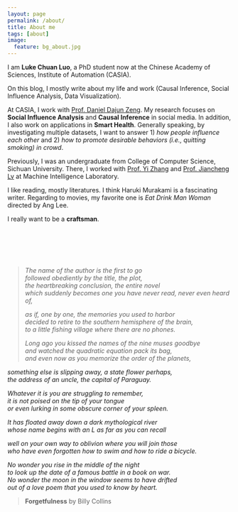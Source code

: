 ```yaml
---
layout: page
permalink: /about/
title: About me
tags: [about]
image:
  feature: bg_about.jpg
---
```


I am **Luke Chuan Luo**, a PhD student now at the Chinese Academy of Sciences, Institute of Automation (CASIA). 

On this blog, I mostly write about my life and work (Causal Inference, Social Influence Analysis, Data Visualization).

At CASIA, I work with [Prof. Daniel Dajun Zeng](http://www.u.arizona.edu/~zeng/). My research focuses on **Social Influence Analysis** and **Causal Inference** in social media. In addition, I also work on applications in **Smart Health**. Generally speaking, by investigating multiple datasets, I want to answer 1) *how people influence each other* and 2) *how to promote desirable behaviors (i.e., quitting smoking) in crowd*.

Previously, I was an undergraduate from College of Computer Science, Sichuan University. There, I worked with [Prof. Yi Zhang](http://www.machineilab.org/users/zhangyi/) and [Prof. Jiancheng Lv](http://www.machineilab.org/users/lvjiancheng/) at Machine Intelligence Laboratory.

I like reading, mostly literatures. I think Haruki Murakami is a fascinating writer. Regarding to movies, my favorite one is *Eat Drink Man Woman* directed by Ang Lee.

I really want to be a **craftsman**.
<br />
<br />
<br />
<br />
<br />
<br />
> *The name of the author is the first to go*    
*followed obediently by the title, the plot,*    
*the heartbreaking conclusion, the entire novel*    
*which suddenly becomes one you have never read, never even heard of,*    
> 
> *as if, one by one, the memories you used to harbor*    
*decided to retire to the southern hemisphere of the brain,*    
*to a little fishing village where there are no phones.*    
> 
> *Long ago you kissed the names of the nine muses goodbye*    
*and watched the quadratic equation pack its bag,*    
*and even now as you memorize the order of the planets,*    
> 
*something else is slipping away, a state flower perhaps,*    
*the address of an uncle, the capital of Paraguay.*    
> 
*Whatever it is you are struggling to remember,*    
*it is not poised on the tip of your tongue*    
*or even lurking in some obscure corner of your spleen.*    
> 
*It has floated away down a dark mythological river*    
*whose name begins with an L as far as you can recall*    
> 
*well on your own way to oblivion where you will join those*    
*who have even forgotten how to swim and how to ride a bicycle.*    
> 
*No wonder you rise in the middle of the night*    
*to look up the date of a famous battle in a book on war.*    
*No wonder the moon in the window seems to have drifted*    
*out of a love poem that you used to know by heart.*    
> 
> **Forgetfulness** by Billy Collins

         


<!-- 
## What HPSTR brings to the table:

* Responsive templates for post, page, and post index `_layouts`. Looks great on mobile, tablet, and desktop devices.
* Gracefully degrads in older browsers. Compatible with Internet Explorer 8+ and all modern browsers.  
* Modern and minimal design.
* Sweet animated menu.
* Background image support.
* Readable typography to make your words shine.
* Support for large images to call out your favorite posts.
* Comments powered by [Disqus](http://disqus.com) if you choose to enable.
* Simple and clear permalink structure[^1].
* [Open Graph](https://developers.facebook.com/docs/opengraph/) and [Twitter Cards](https://dev.twitter.com/docs/cards) support for a better social sharing experience.
* Simple [custom 404 page]({{ site.url }}/404.html) to get you started.
* Stylesheets for Pygments and Coderay [syntax highlighting]({{ site.url }}/code-highlighting-post/) to make your code examples look snazzy
* [Grunt](http://gruntjs.com) build script for easy theme development

<div markdown="0"><a href="{{ site.url }}/theme-setup" class="btn btn-info">Install the Theme</a></div>

[^1]: Example: *domain.com/category-name/post-title* -->